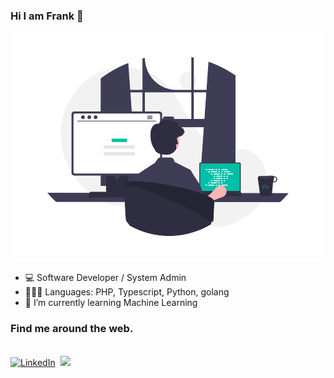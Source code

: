 ### Hi I am Frank 👋

<p align="center">
<img src="./undraw_programming.png" width="510" height="366">
</p>


- 💻 Software Developer / System Admin 
- 👨🏾‍💻 Languages: PHP, Typescript, Python, golang
- 🌱 I’m currently learning Machine Learning

### Find me around the web.


<br>
<a href="https://www.linkedin.com/in/fracara/"><img src="https://img.shields.io/badge/linkedin-%230077B5.svg?&style=for-the-badge&logo=linkedin&logoColor=white" alt="LinkedIn" /></a>&nbsp;
<a href="https://fracara.hashnode.dev/"><img src="https://img.shields.io/badge/Hashnode-%232962FF.svg?&style=for-the-badge&logo=hashnode&logoColor=white"></a>
<br/> 
